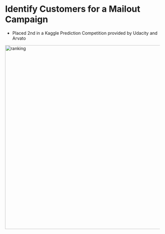 # Identify Customers for a Mailout Campaign

- Placed 2nd in a Kaggle Prediction Competition provided by Udacity and Arvato
<img src="https://user-images.githubusercontent.com/24298742/127861612-8b57cba3-3616-42cb-a3e1-8a4b4298c099.jpeg" alt="ranking" width="600"/>
